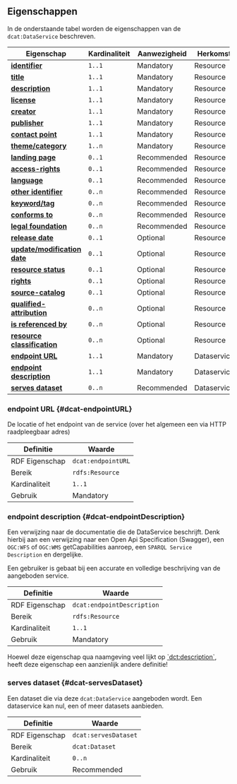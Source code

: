 ## Eigenschappen

In de onderstaande tabel worden de eigenschappen van de `dcat:DataService` beschreven.

| **Eigenschap**                                            | Kardinaliteit | Aanwezigheid | Herkomst    |
|-----------------------------------------------------------|---------------|--------------|-------------|
| [**identifier**](#identifier)                             | `1..1`        | Mandatory    | Resource    |
| [**title**](#title)                                       | `1..1`        | Mandatory    | Resource    |
| [**description**](#description)                           | `1..1`        | Mandatory    | Resource    |
| [**license**](#license)                                   | `1..1`        | Mandatory    | Resource    |
| [**creator**](#creator)                                   | `1..1`        | Mandatory    | Resource    |
| [**publisher**](#publisher)                               | `1..1`        | Mandatory    | Resource    |
| [**contact point**](#contact-point)                       | `1..1`        | Mandatory    | Resource    |
| [**theme/category**](#theme-category)                     | `1..n`        | Mandatory    | Resource    |
| [**landing page**](#landing-page)                         | `0..1`        | Recommended  | Resource    |
| [**access-rights**](#access-rights)                       | `0..1`        | Recommended  | Resource    |
| [**language**](#language)                                 | `0..1`        | Recommended  | Resource    |
| [**other identifier**](#other-identifier)                 | `0..n`        | Recommended  | Resource    |
| [**keyword/tag**](#keyword-tag)                           | `0..n`        | Recommended  | Resource    |
| [**conforms to**](#conforms-to)                           | `0..n`        | Recommended  | Resource    |
| [**legal foundation**](#legal-foundation)                 | `0..n`        | Recommended  | Resource    |
| [**release date**](#release-date)                         | `0..1`        | Optional     | Resource    |
| [**update/modification date**](#update-modification-date) | `0..1`        | Optional     | Resource    |
| [**resource status**](#resource-status)                   | `0..1`        | Optional     | Resource    |
| [**rights**](#rights)                                     | `0..1`        | Optional     | Resource    |
| [**source-catalog**](#source-catalog)                     | `0..1`        | Optional     | Resource    |
| [**qualified-attribution**](#qualified-attribution)       | `0..n`        | Optional     | Resource    |
| [**is referenced by**](#is-referenced-by)                 | `0..n`        | Optional     | Resource    |
| [**resource classification**](#resource-classification)   | `0..n`        | Optional     | Resource    |
| [**endpoint URL**](#dcat-endpointURL)                     | `1..1`        | Mandatory    | Dataservice |
| [**endpoint description**](#dcat-endpointDescription)     | `1..1`        | Mandatory    | Dataservice |
| [**serves dataset**](#dcat-servesDataset)                 | `0..n`        | Recommended  | Dataservice |

### endpoint URL {#dcat-endpointURL}

De locatie of het endpoint van de service (over het algemeen een via HTTP raadpleegbaar adres)

| Definitie      | Waarde             |
|----------------|--------------------|
| RDF Eigenschap | `dcat:endpointURL` |
| Bereik         | `rdfs:Resource`    |
| Kardinaliteit  | `1..1`             |
| Gebruik        | Mandatory          |

### endpoint description {#dcat-endpointDescription}

Een verwijzing naar de documentatie die de DataService beschrijft. Denk hierbij aan een verwijzing naar een Open Api
Specification (Swagger), een `OGC:WFS` of `OGC:WMS` getCapabilities aanroep, een `SPARQL Service Description` en 
dergelijke.

Een gebruiker is gebaat bij een accurate en volledige beschrijving van de aangeboden service.

| Definitie      | Waarde                     |
|----------------|----------------------------|
| RDF Eigenschap | `dcat:endpointDescription` |
| Bereik         | `rdfs:Resource`            |
| Kardinaliteit  | `1..1`                     |
| Gebruik        | Mandatory                  |

<aside class="note">
Hoewel deze eigenschap qua naamgeving veel lijkt op <a href="#dct-description">`dct:description`</a>, heeft deze 
eigenschap een aanzienlijk andere definitie!
</aside>

### serves dataset {#dcat-servesDataset}

Een dataset die via deze `dcat:DataService` aangeboden wordt. Een dataservice kan nul, een of meer datasets aanbieden.

| Definitie      | Waarde               |
|----------------|----------------------|
| RDF Eigenschap | `dcat:servesDataset` |
| Bereik         | `dcat:Dataset`       |
| Kardinaliteit  | `0..n`               |
| Gebruik        | Recommended          |
